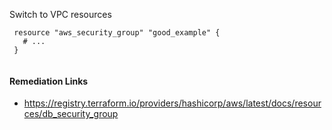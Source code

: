 
Switch to VPC resources

```hcl
 resource "aws_security_group" "good_example" {
   # ...
 }
 
```

#### Remediation Links
 - https://registry.terraform.io/providers/hashicorp/aws/latest/docs/resources/db_security_group

